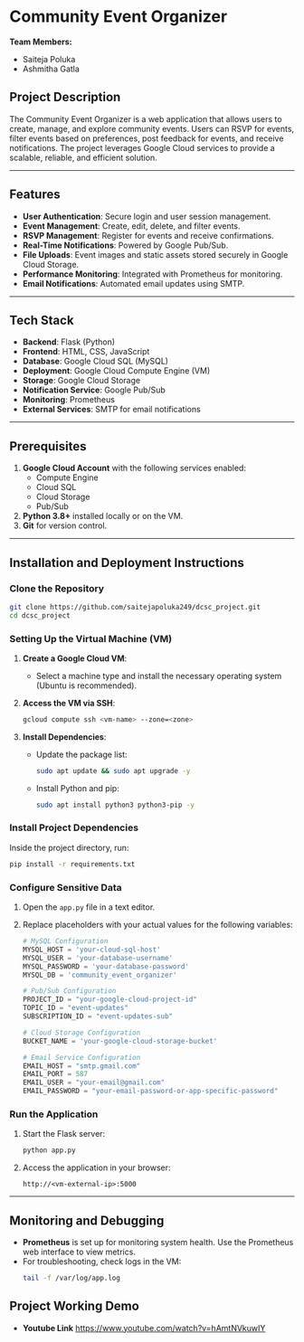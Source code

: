 # Community Event Organizer

**Team Members:**  
- Saiteja Poluka  
- Ashmitha Gatla  

## Project Description

The Community Event Organizer is a web application that allows users to create, manage, and explore community events. Users can RSVP for events, filter events based on preferences, post feedback for events, and receive notifications. The project leverages Google Cloud services to provide a scalable, reliable, and efficient solution.

---

## Features

- **User Authentication**: Secure login and user session management.  
- **Event Management**: Create, edit, delete, and filter events.  
- **RSVP Management**: Register for events and receive confirmations.  
- **Real-Time Notifications**: Powered by Google Pub/Sub.  
- **File Uploads**: Event images and static assets stored securely in Google Cloud Storage.  
- **Performance Monitoring**: Integrated with Prometheus for monitoring.  
- **Email Notifications**: Automated email updates using SMTP.  

---

## Tech Stack

- **Backend**: Flask (Python)  
- **Frontend**: HTML, CSS, JavaScript  
- **Database**: Google Cloud SQL (MySQL)  
- **Deployment**: Google Cloud Compute Engine (VM)  
- **Storage**: Google Cloud Storage  
- **Notification Service**: Google Pub/Sub  
- **Monitoring**: Prometheus  
- **External Services**: SMTP for email notifications  

---

## Prerequisites

1. **Google Cloud Account** with the following services enabled:
   - Compute Engine
   - Cloud SQL
   - Cloud Storage
   - Pub/Sub  
2. **Python 3.8+** installed locally or on the VM.  
3. **Git** for version control.  

---

## Installation and Deployment Instructions

### Clone the Repository

```bash
git clone https://github.com/saitejapoluka249/dcsc_project.git
cd dcsc_project
```

### Setting Up the Virtual Machine (VM)

1. **Create a Google Cloud VM**:
   - Select a machine type and install the necessary operating system (Ubuntu is recommended).  

2. **Access the VM via SSH**:
   ```bash
   gcloud compute ssh <vm-name> --zone=<zone>
   ```

3. **Install Dependencies**:
   - Update the package list:
     ```bash
     sudo apt update && sudo apt upgrade -y
     ```
   - Install Python and pip:
     ```bash
     sudo apt install python3 python3-pip -y
     ```

### Install Project Dependencies

Inside the project directory, run:
```bash
pip install -r requirements.txt
```

### Configure Sensitive Data

1. Open the `app.py` file in a text editor.
2. Replace placeholders with your actual values for the following variables:

   ```python
   # MySQL Configuration
   MYSQL_HOST = 'your-cloud-sql-host'
   MYSQL_USER = 'your-database-username'
   MYSQL_PASSWORD = 'your-database-password'
   MYSQL_DB = 'community_event_organizer'

   # Pub/Sub Configuration
   PROJECT_ID = "your-google-cloud-project-id"
   TOPIC_ID = "event-updates"
   SUBSCRIPTION_ID = "event-updates-sub"

   # Cloud Storage Configuration
   BUCKET_NAME = 'your-google-cloud-storage-bucket'

   # Email Service Configuration
   EMAIL_HOST = "smtp.gmail.com"
   EMAIL_PORT = 587
   EMAIL_USER = "your-email@gmail.com"
   EMAIL_PASSWORD = "your-email-password-or-app-specific-password"
   ```

### Run the Application

1. Start the Flask server:
   ```bash
   python app.py
   ```

2. Access the application in your browser:
   ```
   http://<vm-external-ip>:5000
   ```

---

## Monitoring and Debugging

- **Prometheus** is set up for monitoring system health. Use the Prometheus web interface to view metrics.  
- For troubleshooting, check logs in the VM:
  ```bash
  tail -f /var/log/app.log
  ```

## Project Working Demo 

- **Youtube Link** https://www.youtube.com/watch?v=hAmtNVkuwIY

